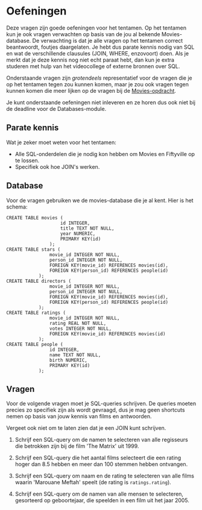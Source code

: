 # Oefeningen

Deze vragen zijn goede oefeningen voor het tentamen. Op het tentamen kun je ook vragen verwachten op basis van de jou al bekende Movies-database. De verwachting is dat je alle vragen op het tentamen correct beantwoordt, foutjes daargelaten. Je hebt dus parate kennis nodig van SQL en wat de verschillende clausules (JOIN, WHERE, enzovoort) doen. Als je merkt dat je deze kennis nog niet echt paraat hebt, dan kun je extra studeren met hulp van het videocollege of externe bronnen over SQL.

Onderstaande vragen zijn *grotendeels* representatief voor de vragen die je op het tentamen tegen zou kunnen komen, maar je zou ook vragen tegen kunnen komen die meer lijken op de vragen bij de [Movies-opdracht](/databases/movies). 

Je kunt onderstaande oefeningen niet inleveren en ze horen dus ook niet bij de deadline voor de Databases-module.


## Parate kennis

Wat je zeker moet weten voor het tentamen:

- Alle SQL-onderdelen die je nodig kon hebben om Movies en Fiftyville op te lossen.
- Specifiek ook hoe JOIN's werken.


## Database

Voor de vragen gebruiken we de movies-database die je al kent. Hier is het schema:

    CREATE TABLE movies (
                        id INTEGER,
                        title TEXT NOT NULL,
                        year NUMERIC,
                        PRIMARY KEY(id)
                    );
    CREATE TABLE stars (
                    movie_id INTEGER NOT NULL,
                    person_id INTEGER NOT NULL,
                    FOREIGN KEY(movie_id) REFERENCES movies(id),
                    FOREIGN KEY(person_id) REFERENCES people(id)
                );
    CREATE TABLE directors (
                    movie_id INTEGER NOT NULL,
                    person_id INTEGER NOT NULL,
                    FOREIGN KEY(movie_id) REFERENCES movies(id),
                    FOREIGN KEY(person_id) REFERENCES people(id)
                );
    CREATE TABLE ratings (
                    movie_id INTEGER NOT NULL,
                    rating REAL NOT NULL,
                    votes INTEGER NOT NULL,
                    FOREIGN KEY(movie_id) REFERENCES movies(id)
                );
    CREATE TABLE people (
                    id INTEGER,
                    name TEXT NOT NULL,
                    birth NUMERIC,
                    PRIMARY KEY(id)
                );

## Vragen

Voor de volgende vragen moet je SQL-queries schrijven. De queries moeten precies zo specifiek zijn als wordt gevraagd, dus je mag geen shortcuts nemen op basis van jouw kennis van films en antwoorden.

Vergeet ook niet om te laten zien dat je een JOIN kunt schrijven.

1. Schrijf een SQL-query om de namen te selecteren van alle regisseurs die betrokken zijn bij de film 'The Matrix' uit 1999.

2. Schrijf een SQL-query die het aantal films selecteert die een rating hoger dan 8.5 hebben en meer dan 100 stemmen hebben ontvangen.

3. Schrijf een SQL-query om naam en de rating te selecteren van alle films waarin 'Marouane Meftah' speelt (de rating is `ratings.rating`).

4. Schrijf een SQL-query om de namen van alle mensen te selecteren, gesorteerd op geboortejaar, die speelden in een film uit het jaar 2005.
